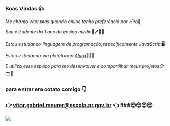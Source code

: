 ### Boas Vindas 👍

_Me chamo Vitor,mas quando online tenho preferência por Hiro_🧑

_Sou estudante do 1 ano do ensino médio_📖🖊🧒🏻

_Estou estudando linguagem de programação,especificamente JavaScript_🖥

_Estou estudando via plataforma [Alura](https://www.alura.com.br)_🧑🏼‍💻

_E utilizo esse espaço para me desenvolver e compartilhar meus projetos_📋🗂📔

### para entrar em cotato comigo 👇 ###

### 👉  vitor.gabriel.meurer@escola.pr.gov.br 👈 ###😎😎😎😎


![](https://media.tenor.com/A2UGuAXfHEUAAAAC/cat-laptop.gif)
